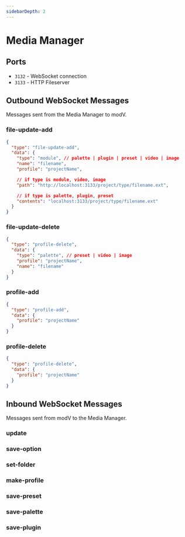 ```yaml
---
sidebarDepth: 2
---
```


# Media Manager

## Ports

* `3132` - WebSocket connection
* `3133` - HTTP Fileserver

## Outbound WebSocket Messages

Messages sent from the Media Manager to modV.

### file-update-add
```json
{
  "type": "file-update-add",
  "data": {
    "type": "module", // palette | plugin | preset | video | image
    "name": "filename",
    "profile": "projectName",

    // if type is module, video, image
    "path": "http://localhost:3133/project/type/filename.ext",

    // if type is palette, plugin, preset
    "contents": "localhost:3133/project/type/filename.ext"
  }
}
```

### file-update-delete
```json
{
  "type": "profile-delete",
  "data": {
    "type": "palette", // preset | video | image
    "profile": "projectName",
    "name": "filename"
  }
}
```

### profile-add
```json
{
  "type": "profile-add",
  "data": {
    "profile": "projectName"
  }
}
```

### profile-delete
```json
{
  "type": "profile-delete",
  "data": {
    "profile": "projectName"
  }
}
```

## Inbound WebSocket Messages

Messages sent from modV to the Media Manager.

### update

### save-option

### set-folder

### make-profile

### save-preset

### save-palette

### save-plugin
